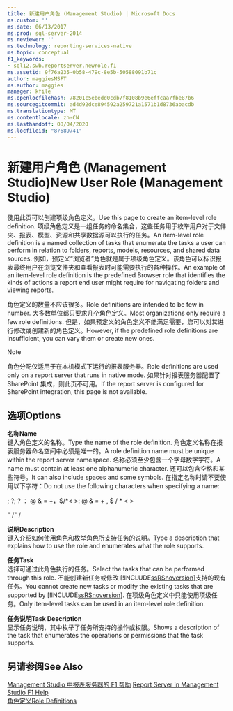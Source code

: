```yaml
---
title: 新建用户角色 (Management Studio) | Microsoft Docs
ms.custom: ''
ms.date: 06/13/2017
ms.prod: sql-server-2014
ms.reviewer: ''
ms.technology: reporting-services-native
ms.topic: conceptual
f1_keywords:
- sql12.swb.reportserver.newrole.f1
ms.assetid: 9f76a235-0b58-479c-8e5b-50588091b71c
author: maggiesMSFT
ms.author: maggies
manager: kfile
ms.openlocfilehash: 78201c5ebedd0cdb7f8108b9e6effcaa7fbe87b6
ms.sourcegitcommit: ad4d92dce894592a259721a1571b1d8736abacdb
ms.translationtype: MT
ms.contentlocale: zh-CN
ms.lasthandoff: 08/04/2020
ms.locfileid: "87689741"
---
```

# <a name="new-user-role-management-studio"></a><span data-ttu-id="870ce-102">新建用户角色 (Management Studio)</span><span class="sxs-lookup"><span data-stu-id="870ce-102">New User Role (Management Studio)</span></span>
  <span data-ttu-id="870ce-103">使用此页可以创建项级角色定义。</span><span class="sxs-lookup"><span data-stu-id="870ce-103">Use this page to create an item-level role definition.</span></span> <span data-ttu-id="870ce-104">项级角色定义是一组任务的命名集合，这些任务用于枚举用户对于文件夹、报表、模型、资源和共享数据源可以执行的任务。</span><span class="sxs-lookup"><span data-stu-id="870ce-104">An item-level role definition is a named collection of tasks that enumerate the tasks a user can perform in relation to folders, reports, models, resources, and shared data sources.</span></span> <span data-ttu-id="870ce-105">例如，预定义“浏览者”角色就是属于项级角色定义。该角色可以标识报表最终用户在浏览文件夹和查看报表时可能需要执行的各种操作。</span><span class="sxs-lookup"><span data-stu-id="870ce-105">An example of an item-level role definition is the predefined Browser role that identifies the kinds of actions a report end user might require for navigating folders and viewing reports.</span></span>  
  
 <span data-ttu-id="870ce-106">角色定义的数量不应该很多。</span><span class="sxs-lookup"><span data-stu-id="870ce-106">Role definitions are intended to be few in number.</span></span> <span data-ttu-id="870ce-107">大多数单位都只要求几个角色定义。</span><span class="sxs-lookup"><span data-stu-id="870ce-107">Most organizations only require a few role definitions.</span></span> <span data-ttu-id="870ce-108">但是，如果预定义的角色定义不能满足需要，您可以对其进行修改或创建新的角色定义。</span><span class="sxs-lookup"><span data-stu-id="870ce-108">However, if the predefined role definitions are insufficient, you can vary them or create new ones.</span></span>  
  
> [!NOTE]  
>  <span data-ttu-id="870ce-109">角色分配仅适用于在本机模式下运行的报表服务器。</span><span class="sxs-lookup"><span data-stu-id="870ce-109">Role definitions are used only on a report server that runs in native mode.</span></span> <span data-ttu-id="870ce-110">如果针对报表服务器配置了 SharePoint 集成，则此页不可用。</span><span class="sxs-lookup"><span data-stu-id="870ce-110">If the report server is configured for SharePoint integration, this page is not available.</span></span>  
  
## <a name="options"></a><span data-ttu-id="870ce-111">选项</span><span class="sxs-lookup"><span data-stu-id="870ce-111">Options</span></span>  
 <span data-ttu-id="870ce-112">**名称**</span><span class="sxs-lookup"><span data-stu-id="870ce-112">**Name**</span></span>  
 <span data-ttu-id="870ce-113">键入角色定义的名称。</span><span class="sxs-lookup"><span data-stu-id="870ce-113">Type the name of the role definition.</span></span> <span data-ttu-id="870ce-114">角色定义名称在报表服务器命名空间中必须是唯一的。</span><span class="sxs-lookup"><span data-stu-id="870ce-114">A role definition name must be unique within the report server namespace.</span></span> <span data-ttu-id="870ce-115">名称必须至少包含一个字母数字字符。</span><span class="sxs-lookup"><span data-stu-id="870ce-115">A name must contain at least one alphanumeric character.</span></span> <span data-ttu-id="870ce-116">还可以包含空格和某些符号。</span><span class="sxs-lookup"><span data-stu-id="870ce-116">It can also include spaces and some symbols.</span></span> <span data-ttu-id="870ce-117">在指定名称时请不要使用以下字符：</span><span class="sxs-lookup"><span data-stu-id="870ce-117">Do not use the following characters when specifying a name:</span></span>  
  
 <span data-ttu-id="870ce-118">; ?</span><span class="sxs-lookup"><span data-stu-id="870ce-118">; ?</span></span> <span data-ttu-id="870ce-119">： \@ & = +，$/\*\< ></span><span class="sxs-lookup"><span data-stu-id="870ce-119">: \@ & = + , $ / \* \< ></span></span>  
  
 <span data-ttu-id="870ce-120">" /</span><span class="sxs-lookup"><span data-stu-id="870ce-120">" /</span></span>  
  
 <span data-ttu-id="870ce-121">**说明**</span><span class="sxs-lookup"><span data-stu-id="870ce-121">**Description**</span></span>  
 <span data-ttu-id="870ce-122">键入介绍如何使用角色和枚举角色所支持任务的说明。</span><span class="sxs-lookup"><span data-stu-id="870ce-122">Type a description that explains how to use the role and enumerates what the role supports.</span></span>  
  
 <span data-ttu-id="870ce-123">**任务**</span><span class="sxs-lookup"><span data-stu-id="870ce-123">**Task**</span></span>  
 <span data-ttu-id="870ce-124">选择可通过此角色执行的任务。</span><span class="sxs-lookup"><span data-stu-id="870ce-124">Select the tasks that can be performed through this role.</span></span> <span data-ttu-id="870ce-125">不能创建新任务或修改 [!INCLUDE[ssRSnoversion](../../includes/ssrsnoversion-md.md)]支持的现有任务。</span><span class="sxs-lookup"><span data-stu-id="870ce-125">You cannot create new tasks or modify the existing tasks that are supported by [!INCLUDE[ssRSnoversion](../../includes/ssrsnoversion-md.md)].</span></span> <span data-ttu-id="870ce-126">在项级角色定义中只能使用项级任务。</span><span class="sxs-lookup"><span data-stu-id="870ce-126">Only item-level tasks can be used in an item-level role definition.</span></span>  
  
 <span data-ttu-id="870ce-127">**任务说明**</span><span class="sxs-lookup"><span data-stu-id="870ce-127">**Task Description**</span></span>  
 <span data-ttu-id="870ce-128">显示任务说明，其中枚举了任务所支持的操作或权限。</span><span class="sxs-lookup"><span data-stu-id="870ce-128">Shows a description of the task that enumerates the operations or permissions that the task supports.</span></span>  
  
## <a name="see-also"></a><span data-ttu-id="870ce-129">另请参阅</span><span class="sxs-lookup"><span data-stu-id="870ce-129">See Also</span></span>  
 <span data-ttu-id="870ce-130">[Management Studio 中报表服务器的 F1 帮助](report-server-in-management-studio-f1-help.md) </span><span class="sxs-lookup"><span data-stu-id="870ce-130">[Report Server in Management Studio F1 Help](report-server-in-management-studio-f1-help.md) </span></span>  
 [<span data-ttu-id="870ce-131">角色定义</span><span class="sxs-lookup"><span data-stu-id="870ce-131">Role Definitions</span></span>](../security/role-definitions.md)  
  
  
